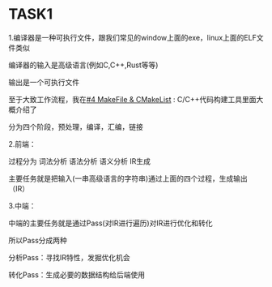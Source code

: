# TASK1

1.编译器是一种可执行文件，跟我们常见的window上面的exe，linux上面的ELF文件类似

编译器的输入是高级语言(例如C,C++,Rust等等)

输出是一个可执行文件

至于大致工作流程，我在[#4 MakeFile & CMakeList](https://d.jotang.club/t/topic/942#h-4-makefile-cmakelist-33) : C/C++代码构建工具里面大概介绍了

分为四个阶段，预处理，编译，汇编，链接

2.前端：

过程分为 词法分析 语法分析 语义分析 IR生成

主要任务就是把输入(一串高级语言的字符串)通过上面的四个过程，生成输出（IR）

3.中端：

中端的主要任务就是通过Pass(对IR进行遍历)对IR进行优化和转化

所以Pass分成两种

分析Pass：寻找IR特性，发掘优化机会

转化Pass：生成必要的数据结构给后端使用